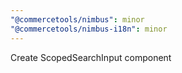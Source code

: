 ```yaml
---
"@commercetools/nimbus": minor
"@commercetools/nimbus-i18n": minor
---
```


Create ScopedSearchInput component
